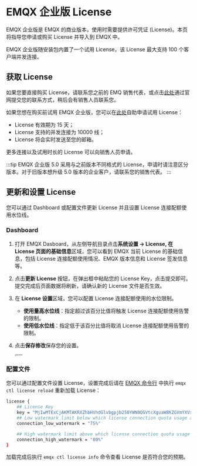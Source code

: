 # EMQX 企业版 License

EMQX 企业版是 EMQX 的商业版本，使用时需要提供许可凭证 (License)。本页将指导您申请或购买 License 并导入到 EMQX 中。

EMQX 企业版随安装包内置了一个试用 License，该 License 最大支持 100 个客户端并发连接。

## 获取 License

如果您要直接购买 License，请联系您之前的 EMQ 销售代表，或点击[此处](https://www.emqx.com/zh/contact?product=emqx&channel=apply-Licenses)通过官网提交您的联系方式，稍后会有销售人员联系您。

如果您想在购买前试用 EMQX 企业版，您可以在[此处](https://www.emqx.com/zh/apply-licenses/emqx)自助申请试用 License：

- License 有效期为 15 天；
- License 支持的并发连接为 10000 线；
- License 将会实时发送至您的邮箱。

更多连接以及试用时长的 License 可以向销售人员申请。

:::tip
EMQX 企业版 5.0 采用与之前版本不同格式的 License，申请时请注意区分版本。对于旧版本想升级 5.0 版本的企业客户，请联系您的销售代表。
:::

## 更新和设置 License 

您可以通过 Dashboard 或配置文件更新 License 并且设置 License 连接配额使用水位线。

### Dashboard 

1. 打开 EMQX Dasboard，从左侧导航目录点击**系统设置 **-> **License**, 在 **License** 页面的**基础信息**区域，您可以看到 EMQX 当前 License 的基础信息，包括 License 连接配额使用情况、EMQX 版本信息和 License 签发信息等。

2. 点击**更新 License** 按钮，在弹出框中粘贴您的 License Key，点击提交即可。提交完成后页面数据将刷新，请确认新的 License 文件是否生效。

3. 在 **License 设置**区域，您可以配置 License 连接配额使用的水位限制。
   - **使用量高水位线**：指定超过该百分比值将触发 License 连接配额使用告警的限制。
   - **使用低水位线**：指定低于该百分比值将取消 License 连接配额使用告警的限制。

4. 点击**保存修改**保存您的设置。

   <img src="/Users/emqx/Documents/GitHub/emqx-docs/zh_CN/deploy/assets/license.png" alt="license" style="zoom:33%;" />

### 配置文件

您可以通过配置文件设置 License，设置完成后请在 [EMQX 命令行](../admin/cli.md) 中执行 `emqx ctl license reload` 重新加载 License：

```bash
license {
    ## License Key
    key = "MjIwMTExCjAKMTAKRXZhbHVhdGlvbgpjb250YWN0QGVtcXguaW8KZGVmYXVsdAoyMDIzMDEwOQoxODI1CjEwMAo=.MEUCIG62t8W15g05f1cKx3tA3YgJoR0dmyHOPCdbUxBGxgKKAiEAhHKh8dUwhU+OxNEaOn8mgRDtiT3R8RZooqy6dEsOmDI="
    ## Low watermark limit below which license connection quota usage alarms are deactivated
    connection_low_watermark = "75%"

    ## High watermark limit above which license connection quota usage alarms are activated
    connection_high_watermark = "80%"
}
```

加载完成后执行 `emqx ctl license info` 命令查看 License 是否符合您的预期。

<!-- 您也可以通过环境变量 `EMQX_LICENSE__KEY` 变量名设置您的 License。TODO 确认是否可以 reload -->